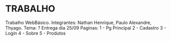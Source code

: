 # TRABALHO
Trabalho WebBásico.
Integrantes: Nathan Henrique, Paulo Alexandre, Thyago.
Tema: ?
Entrega dia 25/09
Paginas:
1 - Pg Principal
2 - Cadastro
3 - Login
4 - Sobre
5 - Produtos
